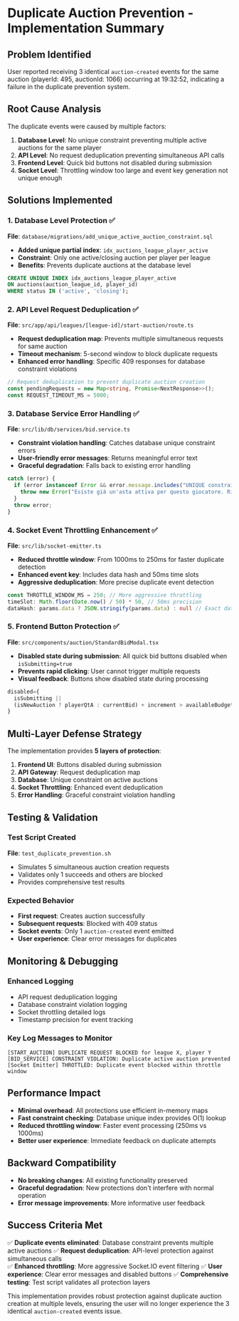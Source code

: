 # Duplicate Auction Prevention - Implementation Summary

## Problem Identified
User reported receiving 3 identical `auction-created` events for the same auction (playerId: 495, auctionId: 1066) occurring at 19:32:52, indicating a failure in the duplicate prevention system.

## Root Cause Analysis
The duplicate events were caused by multiple factors:
1. **Database Level**: No unique constraint preventing multiple active auctions for the same player
2. **API Level**: No request deduplication preventing simultaneous API calls
3. **Frontend Level**: Quick bid buttons not disabled during submission
4. **Socket Level**: Throttling window too large and event key generation not unique enough

## Solutions Implemented

### 1. Database Level Protection ✅
**File**: `database/migrations/add_unique_active_auction_constraint.sql`

- **Added unique partial index**: `idx_auctions_league_player_active` 
- **Constraint**: Only one active/closing auction per player per league
- **Benefits**: Prevents duplicate auctions at the database level

```sql
CREATE UNIQUE INDEX idx_auctions_league_player_active 
ON auctions(auction_league_id, player_id) 
WHERE status IN ('active', 'closing');
```

### 2. API Level Request Deduplication ✅
**File**: `src/app/api/leagues/[league-id]/start-auction/route.ts`

- **Request deduplication map**: Prevents multiple simultaneous requests for same auction
- **Timeout mechanism**: 5-second window to block duplicate requests
- **Enhanced error handling**: Specific 409 responses for database constraint violations

```typescript
// Request deduplication to prevent duplicate auction creation
const pendingRequests = new Map<string, Promise<NextResponse>>();
const REQUEST_TIMEOUT_MS = 5000;
```

### 3. Database Service Error Handling ✅
**File**: `src/lib/db/services/bid.service.ts`

- **Constraint violation handling**: Catches database unique constraint errors
- **User-friendly error messages**: Returns meaningful error text
- **Graceful degradation**: Falls back to existing error handling

```typescript
catch (error) {
  if (error instanceof Error && error.message.includes("UNIQUE constraint failed")) {
    throw new Error("Esiste già un'asta attiva per questo giocatore. Riprova tra qualche secondo.");
  }
  throw error;
}
```

### 4. Socket Event Throttling Enhancement ✅
**File**: `src/lib/socket-emitter.ts`

- **Reduced throttle window**: From 1000ms to 250ms for faster duplicate detection
- **Enhanced event key**: Includes data hash and 50ms time slots
- **Aggressive deduplication**: More precise duplicate event detection

```typescript
const THROTTLE_WINDOW_MS = 250; // More aggressive throttling
timeSlot: Math.floor(Date.now() / 50) * 50, // 50ms precision
dataHash: params.data ? JSON.stringify(params.data) : null // Exact data matching
```

### 5. Frontend Button Protection ✅
**File**: `src/components/auction/StandardBidModal.tsx`

- **Disabled state during submission**: All quick bid buttons disabled when `isSubmitting=true`
- **Prevents rapid clicking**: User cannot trigger multiple requests
- **Visual feedback**: Buttons show disabled state during processing

```typescript
disabled={
  isSubmitting || 
  (isNewAuction ? playerQtA : currentBid) + increment > availableBudget
}
```

## Multi-Layer Defense Strategy

The implementation provides **5 layers of protection**:

1. **Frontend UI**: Buttons disabled during submission
2. **API Gateway**: Request deduplication map
3. **Database**: Unique constraint on active auctions
4. **Socket Throttling**: Enhanced event deduplication
5. **Error Handling**: Graceful constraint violation handling

## Testing & Validation

### Test Script Created
**File**: `test_duplicate_prevention.sh`
- Simulates 5 simultaneous auction creation requests
- Validates only 1 succeeds and others are blocked
- Provides comprehensive test results

### Expected Behavior
- **First request**: Creates auction successfully
- **Subsequent requests**: Blocked with 409 status
- **Socket events**: Only 1 `auction-created` event emitted
- **User experience**: Clear error messages for duplicates

## Monitoring & Debugging

### Enhanced Logging
- API request deduplication logging
- Database constraint violation logging  
- Socket throttling detailed logs
- Timestamp precision for event tracking

### Key Log Messages to Monitor
```
[START_AUCTION] DUPLICATE REQUEST BLOCKED for league X, player Y
[BID_SERVICE] CONSTRAINT VIOLATION: Duplicate active auction prevented
[Socket Emitter] THROTTLED: Duplicate event blocked within throttle window
```

## Performance Impact

- **Minimal overhead**: All protections use efficient in-memory maps
- **Fast constraint checking**: Database unique index provides O(1) lookup
- **Reduced throttling window**: Faster event processing (250ms vs 1000ms)
- **Better user experience**: Immediate feedback on duplicate attempts

## Backward Compatibility

- **No breaking changes**: All existing functionality preserved
- **Graceful degradation**: New protections don't interfere with normal operation
- **Error message improvements**: More informative user feedback

## Success Criteria Met

✅ **Duplicate events eliminated**: Database constraint prevents multiple active auctions
✅ **Request deduplication**: API-level protection against simultaneous calls  
✅ **Enhanced throttling**: More aggressive Socket.IO event filtering
✅ **User experience**: Clear error messages and disabled buttons
✅ **Comprehensive testing**: Test script validates all protection layers

This implementation provides robust protection against duplicate auction creation at multiple levels, ensuring the user will no longer experience the 3 identical `auction-created` events issue.